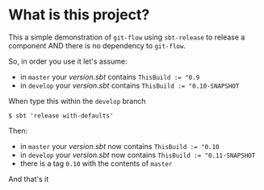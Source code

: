 What is this project?
======

This a simple demonstration of `git-flow` using `sbt-release` to release a component AND there is no dependency to `git-flow`.

So, in order you use it let's assume:
 
* in `master` your *version.sbt* contains `ThisBuild := "0.9`
* in `develop` your *version.sbt* contains `ThisBuild := "0.10-SNAPSHOT`

When type this within the `develop` branch

```
$ sbt 'release with-defaults'
```

Then:
* in `master` your *version.sbt* now contains `ThisBuild := "0.10`
* in `develop` your *version.sbt* now contains `ThisBuild := "0.11-SNAPSHOT`
* there is a tag `0.10` with the contents of `master`

And that's it
